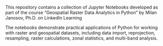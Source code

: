 This repository contains a collection of Jupyter Notebooks developed as part of the course “Geospatial Raster Data Analytics in Python” by Milan Janosov, Ph.D. on LinkedIn Learning

The notebooks demonstrate practical applications of Python for working with raster and geospatial datasets, including data import, reprojection, resampling, raster calculations, zonal statistics, and multi-band analysis.
